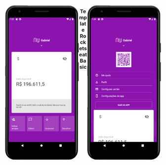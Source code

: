 <p align="center">
  <a href="https://rocketseat.com.br">
    <img align="left" src="./.github/nubank_main.png" alt="Main" height="500">
    <img align="right" src="./.github/nubank_menu.png" alt="Menu" height="500">
  </a>

  <h3 align="center">Template Rocketseat Basic</h3>
</p>

